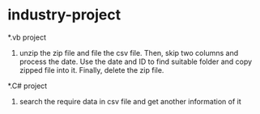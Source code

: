 # industry-project
*.vb project

1. unzip the zip file and file the csv file. Then, skip two columns and process the date. Use the date and ID to find suitable folder and copy zipped file into it. Finally, delete the zip file.

*.C# project
1. search the require data in csv file and get another information of it
